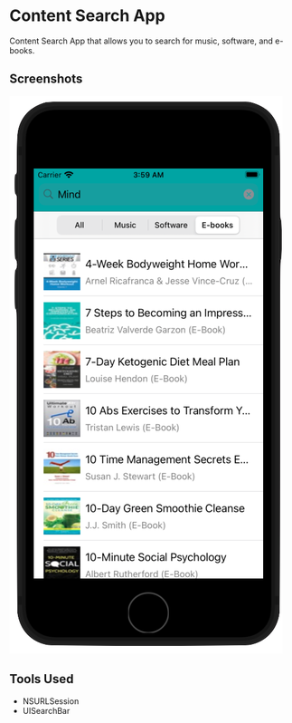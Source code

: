 # Content Search App

Content Search App that allows you to search for music, software, and e-books.

## Screenshots

![alt text](https://github.com/Muneeb-hassan96/StoreSearchApp/blob/main/App.png?raw=true)

## Tools Used

- NSURLSession 
- UISearchBar

